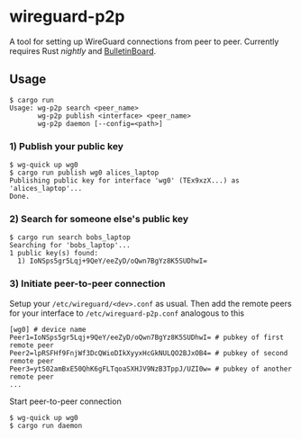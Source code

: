 # wireguard-p2p
A tool for setting up WireGuard connections from peer to peer.
Currently requires Rust *nightly* and [BulletinBoard](https://github.com/manuels/bulletinboard-dht/).

## Usage

    $ cargo run
    Usage: wg-p2p search <peer_name>
           wg-p2p publish <interface> <peer_name>
           wg-p2p daemon [--config=<path>]

### 1) Publish your public key

    $ wg-quick up wg0
    $ cargo run publish wg0 alices_laptop
    Publishing public key for interface 'wg0' (TEx9xzX...) as 'alices_laptop'...
    Done.

### 2) Search for someone else's public key

    $ cargo run search bobs_laptop
    Searching for 'bobs_laptop'...
    1 public key(s) found:
      1) IoNSps5gr5Lqj+9QeY/eeZyD/oQwn7BgYz8K5SUDhwI=

### 3) Initiate peer-to-peer connection

Setup your `/etc/wireguard/<dev>.conf` as usual.
Then add the remote peers for your interface to `/etc/wireguard-p2p.conf` analogous to this

    [wg0] # device name
    Peer1=IoNSps5gr5Lqj+9QeY/eeZyD/oQwn7BgYz8K5SUDhwI= # pubkey of first remote peer
    Peer2=lpRSFHf9FnjWf3DcQWioDIkXyyxHcGkNULQO2BJxOB4= # pubkey of second remote peer
    Peer3=ytS02amBxE50QhK6gFLTqoaSXHJV9NzB3TppJ/UZI0w= # pubkey of another remote peer
    ...

Start peer-to-peer connection

    $ wg-quick up wg0
    $ cargo run daemon
